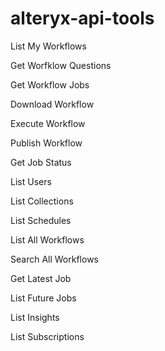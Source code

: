 # alteryx-api-tools

List My Workflows

Get Worfklow Questions

Get Workflow Jobs

Download Workflow

Execute Workflow

Publish Workflow

Get Job Status

List Users

List Collections

List Schedules

List All Workflows

Search All Workflows

Get Latest Job

List Future Jobs

List Insights

List Subscriptions







